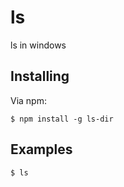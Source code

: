 # ls

ls in windows

## Installing

Via npm:

```
$ npm install -g ls-dir
```

## Examples

```
$ ls
```
